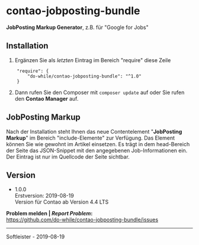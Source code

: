 # contao-jobposting-bundle
**JobPosting Markup Generator**, z.B. für "Google for Jobs"

## Installation
1. Ergänzen Sie als _letzten_ Eintrag im Bereich "require" diese Zeile
```
    "require": {
        "do-while/contao-jobposting-bundle": "^1.0"
    }
```
2. Dann rufen Sie den Composer mit `composer update` auf oder Sie rufen den **Contao Manager** auf.


## JobPosting Markup
Nach der Installation steht Ihnen das neue Contentelement "**JobPosting Markup**" im Bereich "include-Elemente" zur Verfügung. 
Das Element können Sie wie gewohnt im Artikel einsetzen. Es trägt in dem head-Bereich der Seite das JSON-Snippet mit den angegebenen Job-Informationen ein. Der Eintrag ist nur im Quellcode der Seite sichtbar.

## Version
* 1.0.0<br>Erstversion: 2019-08-19<br>Version für Contao ab Version 4.4 LTS


**Problem melden | *Report Problem*:**<br>
https://github.com/do-while/contao-jobposting-bundle/issues

___
Softleister - 2019-08-19
